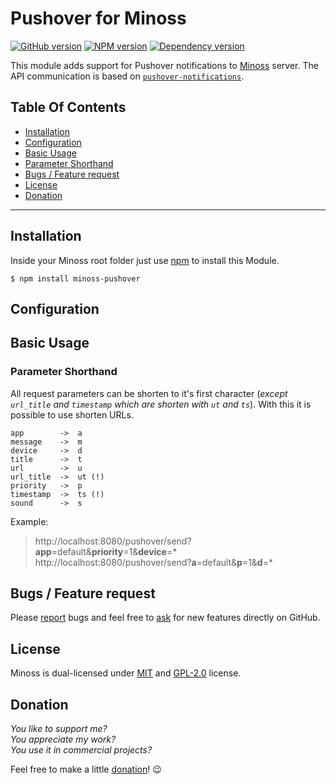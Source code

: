 # Pushover for Minoss
[![GitHub version](https://badge.fury.io/gh/eisbehr-%2Fminoss-pushover.svg)](http://github.com/eisbehr-/minoss-pushover)
[![NPM version](https://badge.fury.io/js/minoss-pushover.svg)](http://www.npmjs.org/package/minoss-pushover)
[![Dependency version](https://david-dm.org/eisbehr-/minoss-pushover.png)](https://david-dm.org/eisbehr-/minoss-pushover)

This module adds support for Pushover notifications to [Minoss](https://github.com/eisbehr-/minoss) server.
The API communication is based on [`pushover-notifications`](https://www.npmjs.com/package/pushover-notifications).


## Table Of Contents
* [Installation](#installation)
* [Configuration](#configuration)
* [Basic Usage](#basic-usage)
* [Parameter Shorthand](#parameter-shorthand)
* [Bugs / Feature request](#bugs--feature-request)
* [License](#license)
* [Donation](#donation)


---


## Installation
Inside your Minoss root folder just use [npm](http://npmjs.com) to install this Module.

```SH
$ npm install minoss-pushover
```


## Configuration


## Basic Usage


### Parameter Shorthand
All request parameters can be shorten to it's first character (_except `url_title` and `timestamp` which are shorten with `ut` and `ts`_).
With this it is possible to use shorten URLs.

```TEXT
app        ->  a
message    ->  m
device     ->  d
title      ->  t
url        ->  u
url_title  ->  ut (!)
priority   ->  p
timestamp  ->  ts (!)
sound      ->  s
```

Example:

> http://localhost:8080/pushover/send?**app**=default&**priority**=1&**device**=*  
> http://localhost:8080/pushover/send?**a**=default&**p**=1&**d**=*


## Bugs / Feature request
Please [report](http://github.com/eisbehr-/minoss-pushover/issues) bugs and feel free to [ask](http://github.com/eisbehr-/minoss-pushover/issues) for new features directly on GitHub.


## License
Minoss is dual-licensed under [MIT](http://www.opensource.org/licenses/mit-license.php) and [GPL-2.0](http://www.gnu.org/licenses/gpl-2.0.html) license.


## Donation
_You like to support me?_  
_You appreciate my work?_  
_You use it in commercial projects?_  
  
Feel free to make a little [donation](https://www.paypal.com/cgi-bin/webscr?cmd=_s-xclick&hosted_button_id=93XQ8EYMSWHC6)! :wink:

